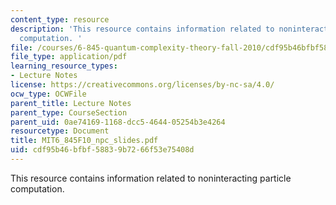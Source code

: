 ```yaml
---
content_type: resource
description: 'This resource contains information related to noninteracting particle
  computation. '
file: /courses/6-845-quantum-complexity-theory-fall-2010/cdf95b46bfbf58839b7266f53e75408d_MIT6_845F10_npc_slides.pdf
file_type: application/pdf
learning_resource_types:
- Lecture Notes
license: https://creativecommons.org/licenses/by-nc-sa/4.0/
ocw_type: OCWFile
parent_title: Lecture Notes
parent_type: CourseSection
parent_uid: 0ae74169-1168-dcc5-4644-05254b3e4264
resourcetype: Document
title: MIT6_845F10_npc_slides.pdf
uid: cdf95b46-bfbf-5883-9b72-66f53e75408d
---
```

This resource contains information related to noninteracting particle computation. 